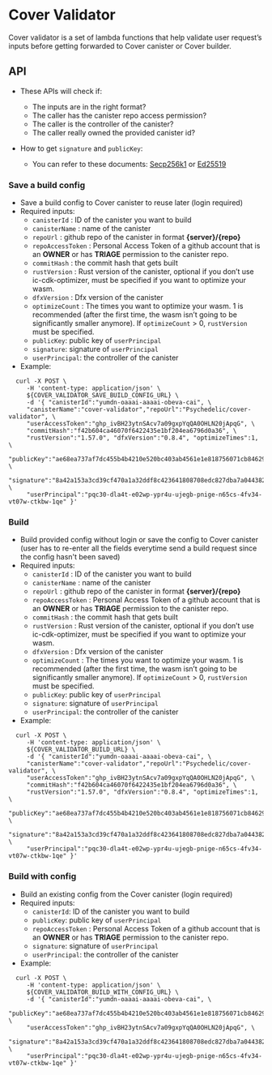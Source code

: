 # Cover Validator

Cover validator is a set of lambda functions that help validate user request’s inputs before getting forwarded to Cover canister or Cover builder.

## API
- These APIs will check if:
    - The inputs are in the right format?
    - The caller has the canister repo access permission?
    - The caller is the controller of the canister?
    - The caller really owned the provided canister id? 
  
- How to get `signature` and `publicKey`:
    - You can refer to these documents: [Secp256k1](https://github.com/dfinity/keysmith) or [Ed25519](https://github.com/Psychedelic/dfx-key)

### Save a build config
- Save a build config to Cover canister to reuse later (login required)
- Required inputs:
    - `canisterId` : ID of the canister you want to build
    - `canisterName` : name of the canister
    - `repoUrl` : github repo of the canister in format **{server}/{repo}**
    - `repoAccessToken` : Personal Access Token of a github account that is an **OWNER** or has **TRIAGE** permission to the canister repo. 
    - `commitHash` : the commit hash that gets built
    - `rustVersion` : Rust version of the canister, optional if you don’t use ic-cdk-optimizer, must be specified if you want to optimize your wasm.
    - `dfxVersion` : Dfx version of the canister
    - `optimizeCount` : The times you want to optimize your wasm. 1 is recommended (after the first time, the wasm isn’t going to be significantly smaller anymore). If `optimizeCount` > 0, `rustVersion` must be specified.
    - `publicKey`: public key of `userPrincipal`
    - `signature`: signature of `userPrincipal`
    - `userPrincipal`: the controller of the canister
 - Example: 

```
  curl -X POST \
     -H 'content-type: application/json' \
     ${COVER_VALIDATOR_SAVE_BUILD_CONFIG_URL} \
     -d '{ "canisterId":"yumdn-oaaai-aaaai-obeva-cai", \
     "canisterName":"cover-validator","repoUrl":"Psychedelic/cover-validator", \
     "userAccessToken":"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", \
     "commitHash":"f42b604ca46070f6422435e1bf204ea6796d0a36", \
     "rustVersion":"1.57.0", "dfxVersion":"0.8.4", "optimizeTimes":1, \
     "publicKey":"ae68ea737af7dc455b4b4210e520bc403ab4561e1e818756071cb84629d8ed0e", \
     "signature":"8a42a153a3cd39cf470a1a32ddf8c423641808708edc827dba7a044382f1353fe30337729f17f7f07296a2591ce809489a5f30421df25284628adaeeece97108", \
     "userPrincipal":"pqc30-dla4t-e02wp-ypr4u-ujegb-pnige-n65cs-4fv34-vt07w-ctkbw-1qe" }'
```


### Build 
- Build provided config without login or save the config to Cover canister (user has to re-enter all the fields everytime send a build request since the config hasn't been saved)
- Required inputs:
    - `canisterId` : ID of the canister you want to build
    - `canisterName` : name of the canister
    - `repoUrl` : github repo of the canister in format **{server}/{repo}**
    - `repoAccessToken` : Personal Access Token of a github account that is an **OWNER** or has **TRIAGE** permission to the canister repo. 
    - `commitHash` : the commit hash that gets built
    - `rustVersion` : Rust version of the canister, optional if you don’t use ic-cdk-optimizer, must be specified if you want to optimize your wasm.
    - `dfxVersion` : Dfx version of the canister
    - `optimizeCount` : The times you want to optimize your wasm. 1 is recommended (after the first time, the wasm isn’t going to be significantly smaller anymore). If `optimizeCount` > 0, `rustVersion` must be specified.
    - `publicKey`: public key of `userPrincipal`
    - `signature`: signature of `userPrincipal`
    - `userPrincipal`: the controller of the canister
- Example: 

```
  curl -X POST \
     -H 'content-type: application/json' \
     ${COVER_VALIDATOR_BUILD_URL} \
     -d '{ "canisterId":"yumdn-oaaai-aaaai-obeva-cai", \
     "canisterName":"cover-validator","repoUrl":"Psychedelic/cover-validator", \
     "userAccessToken":"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", \
     "commitHash":"f42b604ca46070f6422435e1bf204ea6796d0a36", \
     "rustVersion":"1.57.0", "dfxVersion":"0.8.4", "optimizeTimes":1, \
     "publicKey":"ae68ea737af7dc455b4b4210e520bc403ab4561e1e818756071cb84629d8ed0e", \
     "signature":"8a42a153a3cd39cf470a1a32ddf8c423641808708edc827dba7a044382f1353fe30337729f17f7f07296a2591ce809489a5f30421df25284628adaeeece97108", \
     "userPrincipal":"pqc30-dla4t-e02wp-ypr4u-ujegb-pnige-n65cs-4fv34-vt07w-ctkbw-1qe" }'
```
    
### Build with config
- Build an existing config from the Cover canister (login required)
- Required inputs:
    - `canisterId`: ID of the canister you want to build
    - `publicKey`: public key of `userPrincipal`
    - `repoAccessToken` : Personal Access Token of a github account that is an **OWNER** or has **TRIAGE** permission to the canister repo. 
    - `signature`: signature of `userPrincipal`
    - `userPrincipal`: the controller of the canister
- Example: 

```
  curl -X POST \
     -H 'content-type: application/json' \
     ${COVER_VALIDATOR_BUILD_WITH_CONFIG_URL} \
     -d '{ "canisterId":"yumdn-oaaai-aaaai-obeva-cai", \
     "publicKey":"ae68ea737af7dc455b4b4210e520bc403ab4561e1e818756071cb84629d8ed0e", \
     "userAccessToken":"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", \
     "signature":"8a42a153a3cd39cf470a1a32ddf8c423641808708edc827dba7a044382f1353fe30337729f17f7f07296a2591ce809489a5f30421df25284628adaeeece97108", \
     "userPrincipal":"pqc30-dla4t-e02wp-ypr4u-ujegb-pnige-n65cs-4fv34-vt07w-ctkbw-1qe" }'
```
